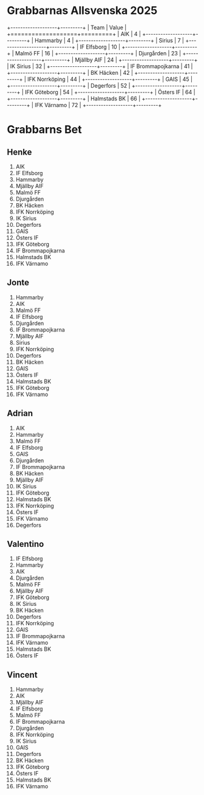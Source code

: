 # Grabbarnas Allsvenska 2025
+-------------------+---------+
| Team              |   Value |
+===================+=========+
| AIK               |       4 |
+-------------------+---------+
| Hammarby          |       4 |
+-------------------+---------+
| Sirius            |       7 |
+-------------------+---------+
| IF Elfsborg       |      10 |
+-------------------+---------+
| Malmö FF          |      16 |
+-------------------+---------+
| Djurgården        |      23 |
+-------------------+---------+
| Mjällby AIF       |      24 |
+-------------------+---------+
| IK Sirius         |      32 |
+-------------------+---------+
| IF Brommapojkarna |      41 |
+-------------------+---------+
| BK Häcken         |      42 |
+-------------------+---------+
| IFK Norrköping    |      44 |
+-------------------+---------+
| GAIS              |      45 |
+-------------------+---------+
| Degerfors         |      52 |
+-------------------+---------+
| IFK Göteborg      |      54 |
+-------------------+---------+
| Östers IF         |      64 |
+-------------------+---------+
| Halmstads BK      |      66 |
+-------------------+---------+
| IFK Värnamo       |      72 |
+-------------------+---------+

# Grabbarns Bet
## Henke
1. AIK
2. IF Elfsborg
3. Hammarby
4. Mjällby AIF
5. Malmö FF
6. Djurgården
7. BK Häcken
8. IFK Norrköping
9. IK Sirius
10. Degerfors
11. GAIS
12. Östers IF
13. IFK Göteborg
14. IF Brommapojkarna
15. Halmstads BK
16. IFK Värnamo

## Jonte
1. Hammarby
2. AIK
3. Malmö FF
4. IF Elfsborg
5. Djurgården
6. IF Brommapojkarna
7. Mjällby AIF
8. Sirius
9. IFK Norrköping
10. Degerfors
11. BK Häcken
12. GAIS
13. Östers IF
14. Halmstads BK
15. IFK Göteborg
16. IFK Värnamo

## Adrian
1. AIK
2. Hammarby
3. Malmö FF
4. IF Elfsborg
5. GAIS
6. Djurgården
7. IF Brommapojkarna
8. BK Häcken
9. Mjällby AIF
10. IK Sirius
11. IFK Göteborg
12. Halmstads BK
13. IFK Norrköping
14. Östers IF
15. IFK Värnamo
16. Degerfors

## Valentino
1. IF Elfsborg
2. Hammarby
3. AIK
4. Djurgården
5. Malmö FF
6. Mjällby AIF
7. IFK Göteborg
8. IK Sirius
9. BK Häcken
10. Degerfors
11. IFK Norrköping
12. GAIS
13. IF Brommapojkarna
14. IFK Värnamo
15. Halmstads BK
16. Östers IF

## Vincent
1. Hammarby
2. AIK
3. Mjällby AIF
4. IF Elfsborg
5. Malmö FF
6. IF Brommapojkarna
7. Djurgården
8. IFK Norrköping
9. IK Sirius
10. GAIS
11. Degerfors
12. BK Häcken
13. IFK Göteborg
14. Östers IF
15. Halmstads BK
16. IFK Värnamo